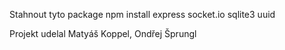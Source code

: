 Stahnout tyto package npm install express socket.io sqlite3 uuid


Projekt udelal Matyáš Koppel, Ondřej Šprungl
